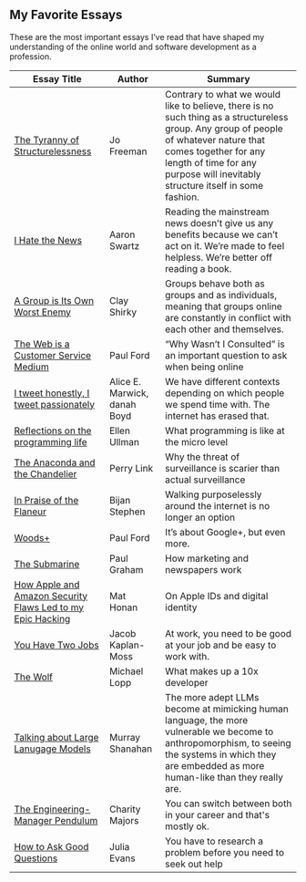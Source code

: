 ## My Favorite Essays

These are the most important essays I’ve read that have shaped my understanding of the online world and software development as a profession.  

| Essay Title                                                                                                                 | Author                        | Summary                                                                                                                                                                                                                                         |
|-----------------------------------------------------------------------------------------------------------------------------|------------------------------|-------------------------------------------------------------------------------------------------------------------------------------------------------------------------------------------------------------------------------------------------|
| [The Tyranny of Structurelessness](https://www.jofreeman.com/joreen/tyranny.htm)                                            | Jo Freeman                   | Contrary to what we would like to believe, there is no such thing as a structureless group. Any group of people of whatever nature that comes together for any length of time for any purpose will inevitably structure itself in some fashion. |
| [I Hate the News](http://www.aaronsw.com/weblog/hatethenews)                                                                | Aaron Swartz                 | Reading the mainstream news doesn’t give us any benefits because we can’t act on it. We’re made to feel helpless. We’re better off reading a book.                                                                                              |
| [A Group is Its Own Worst Enemy](https://www.gwern.net/docs/technology/2005-shirky-agroupisitsownworstenemy.pdf)            | Clay Shirky                  | Groups behave both as groups and as individuals, meaning that groups online are constantly in conflict with each other and themselves.                                                                                                          |
| [The Web is a Customer Service Medium](https://www.ftrain.com/wwic)                                                  | Paul Ford                    | “Why Wasn’t I Consulted” is an important question to ask when being online                                                                                                                                                                      |
| [I tweet honestly, I tweet passionately](http://educ333b.pbworks.com/w/file/fetch/53249911/marwick_boyd_twitter_nms.pdf)    | Alice E. Marwick, danah Boyd | We have different contexts depending on which people we spend time with.  The internet has erased that.                                                                                                                                         |
| [Reflections on the programming life](http://gandt.blogs.brynmawr.edu/files/2009/03/ullman.pdf)                             | Ellen Ullman                 | What programming is like at the micro level                                                                                                                                                                                                     |
| [The Anaconda and the Chandelier](https://www.chinafile.com/library/nyrb-china-archive/china-anaconda-chandelier)           | Perry Link                   | Why the threat of surveillance is scarier than actual surveillance                                                                                                                                                                              |
| [In Praise of the Flaneur](https://www.theparisreview.org/blog/2013/10/17/in-praise-of-the-flaneur/)                        | Bijan Stephen                | Walking purposelessly around the internet is no longer an option                                                                                                                                                                                |
| [Woods+](https://www.ftrain.com/woods-plus)                                                                                 | Paul Ford                    | It’s about Google+, but even more.                                                                                                                                                                                                              |
| [The Submarine](http://www.paulgraham.com/submarine.html)                                                                   | Paul Graham                  | How marketing and newspapers work                                                                                                                                                                                                               |
| [How Apple and Amazon Security Flaws Led to my Epic Hacking](https://www.wired.com/2012/08/apple-amazon-mat-honan-hacking/) | Mat Honan                    | On Apple IDs and digital identity                                                                                                                                                                                                               |
| [You Have Two Jobs](https://jacobian.org/2017/nov/1/you-have-two-jobs/) | Jacob Kaplan-Moss                   | At work, you need to be good at your job and be easy to work with.                                                                                                                                                                                                              |
| [The Wolf](https://randsinrepose.com/archives/the-wolf/) | Michael Lopp                   | What makes up a 10x developer     |
| [Talking about Large Lanugage Models](https://arxiv.org/abs/2212.03551) | Murray Shanahan                  | The more adept LLMs become at mimicking human language, the more vulnerable we become to anthropomorphism, to seeing the systems in which they are embedded as more human-like than they really are. |
| [The Engineering-Manager Pendulum](https://charity.wtf/2017/05/11/the-engineer-manager-pendulum/)| Charity Majors                  | You can switch between both in your career and that's mostly ok.  |
| [How to Ask Good Questions]([https://charity.wtf/2017/05/11/the-engineer-manager-pendulum/](https://jvns.ca/blog/good-questions/))| Julia Evans                 | You have to research a problem before you need to seek out help |





